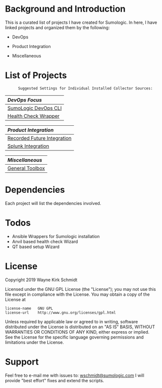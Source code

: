 Background and Introduction
===========================

This is a curated list of projects I have created for Sumologic.
In here, I have linked projects and organized them by the following:

* DevOps

* Product Integration

* Miscellaneous

List of Projects
================

          Suggested Settings for Individual Installed Collector Sources:

| *DevOps Focus*                         |
|:-------------------------------------- |
| [SumoLogic DevOps CLI](https://github.com/wks-sumo-logic/sumologic-cmdlets) |
| [Health Check Wrapper](https://github.com/wks-sumo-logic/sumologic-hcwrapper) |

| *Product Integration*                  |
|:-------------------------------------- |
| [Recorded Future Integration](https://github.com/wks-sumo-logic/sumologic-rfsync) |
| [Splunk Integration](https://github.com/wks-sumo-logic/sumologic-splunk-inspector) |

| *Miscellaneous*                        |
|:-------------------------------------- |
| [General Toolbox](https://github.com/wks-sumo-logic/toolbox) |

Dependencies
============

Each project will list the dependencies involved.

Todos
=====

* Ansible Wrappers for Sumologic installation
* Anvil based health check Wizard
* QT based setup Wizard

License
=======

Copyright 2019 Wayne Kirk Schmidt

Licensed under the GNU GPL License (the "License");
you may not use this file except in compliance with the License.
You may obtain a copy of the License at

    license-name   GNU GPL
    license-url    http://www.gnu.org/licenses/gpl.html

Unless required by applicable law or agreed to in writing, software
distributed under the License is distributed on an "AS IS" BASIS,
WITHOUT WARRANTIES OR CONDITIONS OF ANY KIND, either express or implied.
See the License for the specific language governing permissions and
limitations under the License.

Support
=======

Feel free to e-mail me with issues to: wschmidt@sumologic.com
I will provide "best effort" fixes and extend the scripts.
